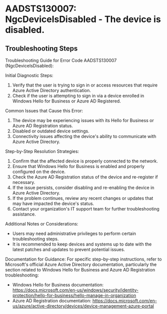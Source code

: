 # AADSTS130007: NgcDeviceIsDisabled - The device is disabled.


## Troubleshooting Steps
Troubleshooting Guide for Error Code AADSTS130007 (NgcDeviceIsDisabled):

Initial Diagnostic Steps:
1. Verify that the user is trying to sign in or access resources that require Azure Active Directory authentication.
2. Check if the user is attempting to sign in via a device enrolled in Windows Hello for Business or Azure AD Registered.

Common Issues that Cause this Error:
1. The device may be experiencing issues with its Hello for Business or Azure AD Registration status.
2. Disabled or outdated device settings.
3. Connectivity issues affecting the device's ability to communicate with Azure Active Directory.

Step-by-Step Resolution Strategies:
1. Confirm that the affected device is properly connected to the network.
2. Ensure that Windows Hello for Business is enabled and properly configured on the device.
3. Check the Azure AD Registration status of the device and re-register if necessary.
4. If the issue persists, consider disabling and re-enabling the device in Azure Active Directory.
5. If the problem continues, review any recent changes or updates that may have impacted the device's status.
6. Contact your organization's IT support team for further troubleshooting assistance.

Additional Notes or Considerations:
- Users may need administrative privileges to perform certain troubleshooting steps.
- It is recommended to keep devices and systems up to date with the latest patches and updates to prevent potential issues.

Documentation for Guidance:
For specific step-by-step instructions, refer to Microsoft's official Azure Active Directory documentation, particularly the section related to Windows Hello for Business and Azure AD Registration troubleshooting:
- Windows Hello for Business documentation: https://docs.microsoft.com/en-us/windows/security/identity-protection/hello-for-business/hello-manage-in-organization
- Azure AD Registration documentation: https://docs.microsoft.com/en-us/azure/active-directory/devices/device-management-azure-portal